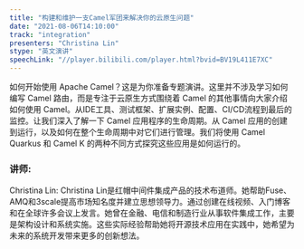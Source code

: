 ```yaml
---
title: "构建和维护一支Camel军团来解决你的云原生问题"
date: "2021-08-06T14:10:00" 
track: "integration"
presenters: "Christina Lin"
stype: "英文演讲"
speechLink: "//player.bilibili.com/player.html?bvid=BV19L411E7XC"
---
```

如何开始使用 Apache Camel？这是为你准备专题演讲。这里并不涉及学习如何编写 Camel 路由，而是专注于云原生方式围绕着 Camel 的其他事情向大家介绍如何使用 Camel。从IDE工具、测试框架、扩展实例、配置、CI/CD流程到最后的监控。让我们深入了解一下 Camel 应用程序的生命周期。从 Camel 应用的创建到运行，以及如何在整个生命周期中对它们进行管理。我们将使用 Camel Quarkus 和 Camel K 的两种不同方式探究这些应用是如何运行的。
 ### 讲师: 
 Christina Lin: Christina Lin是红帽中间件集成产品的技术布道师。她帮助Fuse、AMQ和3scale提高市场知名度并建立思想领导力。通过创建在线视频、入门博客和在全球许多会议上发言。她曾在金融、电信和制造行业从事软件集成工作，主要是架构设计和系统实施。这些实际经验帮助她将开源技术应用在实践中，她希望为未来的系统开发带来更多的创新想法。